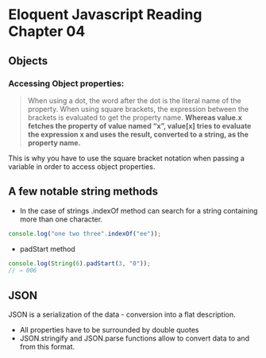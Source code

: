 # Eloquent Javascript Reading Chapter 04

## Objects

### Accessing Object properties:

> When using a dot, the word after the dot is the literal name of the property. When using square brackets, the expression between the brackets is evaluated to get the property name. **Whereas value.x fetches the property of value named “x”, value[x] tries to evaluate the expression x and uses the result, converted to a string, as the property name.**

This is why you have to use the square bracket notation when passing a variable in order to access object properties.

## A few notable string methods

* In the case of strings .indexOf method can search for a string containing more than one character.

```javascript
console.log("one two three".indexOf("ee"));
```

* padStart method

```javascript
console.log(String(6).padStart(3, "0"));
// → 006
```

## JSON

JSON is a serialization of the data - conversion into a flat description. 

* All properties have to be surrounded by double quotes
* JSON.stringify and JSON.parse functions allow to convert data to and from this format.